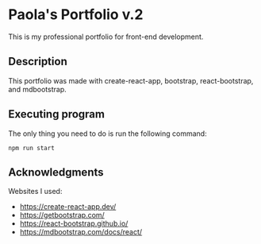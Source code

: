 # Paola's Portfolio v.2

This is my professional portfolio for front-end development. 

## Description

This portfolio was made with create-react-app, bootstrap, react-bootstrap, and mdbootstrap.

## Executing program

The only thing you need to do is run the following command:

```
npm run start
```

## Acknowledgments

Websites I used:
* https://create-react-app.dev/
* https://getbootstrap.com/
* https://react-bootstrap.github.io/
* https://mdbootstrap.com/docs/react/
